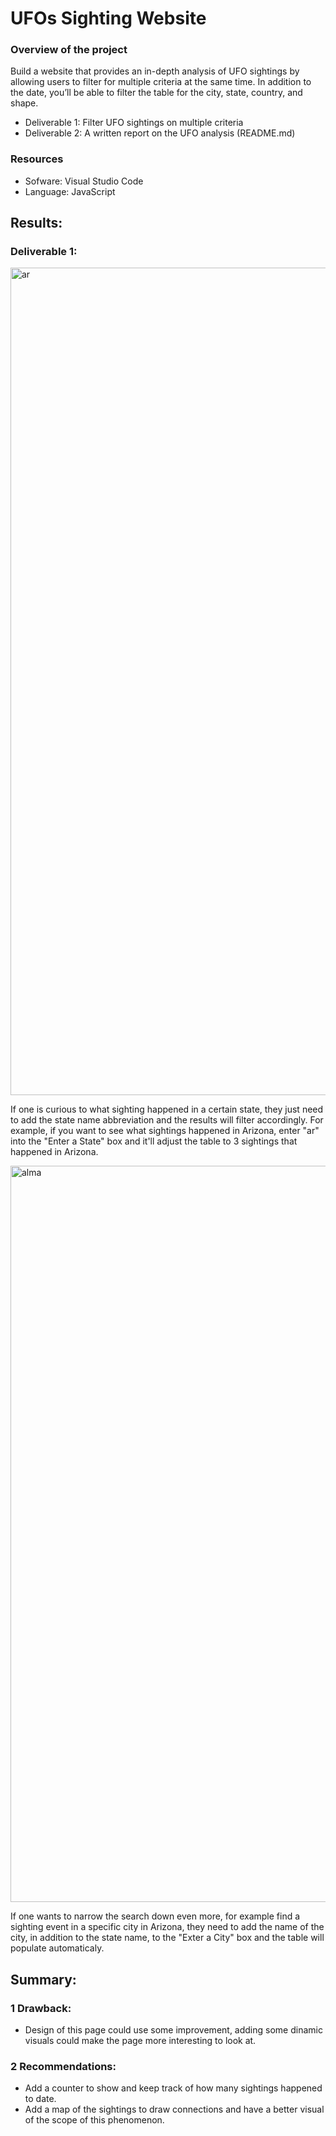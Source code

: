 # UFOs Sighting Website

### Overview of the project

Build a website that provides an in-depth analysis of UFO sightings by allowing users to filter for multiple criteria at the same time. In addition to the date, you’ll be able to filter the table for the city, state, country, and shape.

- Deliverable 1: Filter UFO sightings on multiple criteria
- Deliverable 2: A written report on the UFO analysis (README.md)

### Resources
- Sofware: Visual Studio Code
- Language: JavaScript

## Results: 

### Deliverable 1:  

<img width="1324" alt="ar" src="https://user-images.githubusercontent.com/93845867/158039151-2022487e-0b7b-47d7-a939-4263f4ff8c85.png">

If one is curious to what sighting happened in a certain state, they just need to add the state name abbreviation and the results will filter accordingly. For example, if you want to see what sightings happened in Arizona, enter "ar" into the "Enter a State" box and it'll adjust the table to 3 sightings that happened in Arizona. 

<img width="1178" alt="alma" src="https://user-images.githubusercontent.com/93845867/158039295-95d56be8-201a-4e61-ac8e-54e753659d57.png">

If one wants to narrow the search down even more, for example find a sighting event in a specific city in Arizona, they need to add the name of the city, in addition to the state name, to the "Exter a City" box and the table will populate automaticaly.  

## Summary:

### 1 Drawback:
- Design of this page could use some improvement, adding some dinamic visuals could make the page more interesting to look at. 
 
### 2 Recommendations: 
- Add a counter to show and keep track of how many sightings happened to date. 
- Add a map of the sightings to draw connections and have a better visual of the scope of this phenomenon. 
